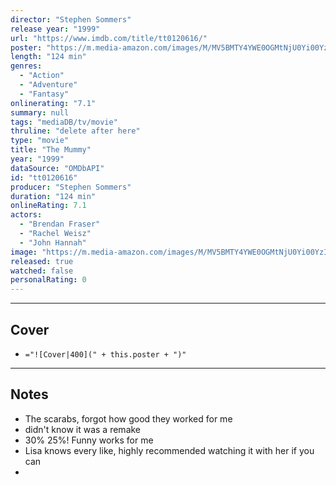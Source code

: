 ```yaml
---
director: "Stephen Sommers"
release year: "1999"
url: "https://www.imdb.com/title/tt0120616/"
poster: "https://m.media-amazon.com/images/M/MV5BMTY4YWE0OGMtNjU0Yi00YzIwLTk3NTktM2ZiYWQwNjM4MmMxXkEyXkFqcGc@._V1_SX300.jpg"
length: "124 min"
genres: 
  - "Action"
  - "Adventure"
  - "Fantasy"
onlinerating: "7.1"
summary: null
tags: "mediaDB/tv/movie"
thruline: "delete after here"
type: "movie"
title: "The Mummy"
year: "1999"
dataSource: "OMDbAPI"
id: "tt0120616"
producer: "Stephen Sommers"
duration: "124 min"
onlineRating: 7.1
actors: 
  - "Brendan Fraser"
  - "Rachel Weisz"
  - "John Hannah"
image: "https://m.media-amazon.com/images/M/MV5BMTY4YWE0OGMtNjU0Yi00YzIwLTk3NTktM2ZiYWQwNjM4MmMxXkEyXkFqcGc@._V1_SX300.jpg"
released: true
watched: false
personalRating: 0
---
```



---
## Cover

- `="![Cover|400](" + this.poster + ")"`

---
## Notes
- The scarabs, forgot how good they worked for me
- didn't know it was a remake
- 30% 25%! Funny works for me
- Lisa knows every like, highly recommended watching it with her if you can 
- 
